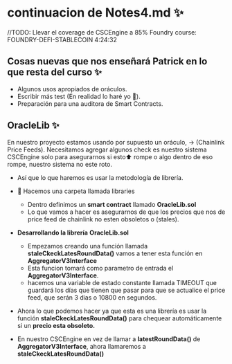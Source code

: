 # continuacion de Notes4.md ✨
//TODO: Llevar el coverage de CSCEngine a 85%
Foundry course: FOUNDRY-DEFI-STABLECOIN
4:24:32

## Cosas nuevas que nos enseñará Patrick en lo que resta del curso ✨
- Algunos usos apropiados de oráculos.
- Escribir más test (En realidad lo haré yo 🤌).
- Preparación para una auditora de Smart Contracts.

## OracleLib ✨
En nuestro proyecto estamos usando por supuesto un oráculo, -> (Chainlink Price Feeds). Necesitamos agregar algunos check es nuestro sistema CSCEngine solo para asegurarnos si esto⬆️ rompe o algo dentro de eso rompe, nuestro sistema no este roto. 
- Así que lo que haremos es usar la metodología de librería.
- 📁 Hacemos una carpeta llamada libraries
  - Dentro definimos un **smart contract** llamado **OracleLib.sol** 
  - Lo que vamos a hacer es asegurarnos de que los precios que nos de price feed de chainlink no esten obsoletos o (stales).

- **Desarrollando la librería** **OracleLib.sol**
  - Empezamos creando una función llamada **staleCkeckLatesRoundData()** vamos a tener esta función en **AggregatorV3Interface** 
  - Esta funcion tomará como parametro de entrada el **AggregatorV3Interface**.
  - hacemos una variable de estado constante llamada TIMEOUT que guardará los días que tienen que pasar para que se actualice el price feed, que serán 3 dias o 10800 en segundos.

- Ahora lo que podemos hacer ya que esta es una librería es usar la función **staleCkeckLatesRoundData()** para chequear automáticamente si un **precio esta obsoleto.**  
- En nuestro CSCEngine en vez de llamar a **latestRoundData()** de **AggregatorV3Interface**, ahora llamaremos a **staleCkeckLatesRoundData()**